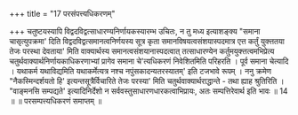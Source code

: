 +++
title = "17 परसंपत्त्यधिकरणम्"

+++
चतुष्टयस्यापि विद्वदविद्वत्साधारण्यनिर्णायकस्यारम्भ उचितः, न तु मध्य इत्याशङ्क्य "समाना चासृत्युपक्रमा' दिति विद्वदविद्वत्समानत्वनिर्णयस्य सूत्र कृता समानविषयत्वसंशयास्पदमात्र एत्त कर्तुं युक्त्ततया तेजः परस्था देवताया' मिति वाक्यार्थस्य समानत्वसंशयानास्पदत्वात् तत्साधारण्येन कर्तुमयुक्त्तत्वमभिप्रेत्य चतुर्थवाक्यार्थनिर्णायकाधिकरणाभ्यां प्रागेव समाना चे'त्यधिकरणं निवेशितमिति परिहरति । पूर्व समाना चेत्यादि । यथाकर्म यथाविद्यमिति यथाकर्मेत्यत्र नश्च नपुंसकादन्यतरस्यातम्' इति टजभावे रूपम् । ननु क्रमेण "नैकस्मिन्दर्शयतो हि' इत्यन्तसूत्रैर्विचारिते तेजः परस्या' मिति चतुर्थवाक्यार्थराद्धान्ते - तथा ह्याह श्रुतिरिति । "वाङ्मनसि सम्पद्यते' इत्यादिनिर्देशो न सर्ववस्तुसाधारणधारकत्वाभिप्रायः, अतः सम्पत्तिरेवार्थ इति भावः ॥ 14 ॥ ॥ परसम्पत्त्यधिकरणं समाप्तम् ॥